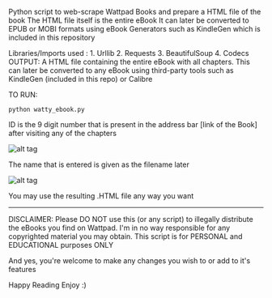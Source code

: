 Python script to web-scrape Wattpad Books and prepare a HTML file of the book
The HTML file itself is the entire eBook
It can later be converted to EPUB or MOBI formats using eBook Generators such as KindleGen which is included in this repository

Libraries/Imports used :
    1. Urllib
    2. Requests
    3. BeautifulSoup
    4. Codecs
OUTPUT: A HTML file containing the entire eBook with all chapters.
        This can later be converted to any eBook using third-party tools
        such as KindleGen (included in this repo) or Calibre


TO RUN: 
```
python watty_ebook.py
```

ID is the 9 digit number that is present in the address bar [link of the Book] after visiting any of the chapters

![alt tag](https://github.com/rvn-balaji/WattpadToEbook/blob/master/Capture.PNG)

 The name that is entered is given as the filename later
 
![alt tag](https://github.com/rvn-balaji/WattpadToEbook/blob/master/Capture-2.png)

You may use the resulting .HTML file any way you want
_________________________________________________________________________________________________
DISCLAIMER:
Please DO NOT use this (or any script) to illegally distribute the eBooks you find on Wattpad.
I'm in no way responsible for any copyrighted material you may obtain.
This script is for PERSONAL and EDUCATIONAL purposes ONLY

And yes, you're welcome to make any changes you wish to or add to it's features


Happy Reading
Enjoy :) 
